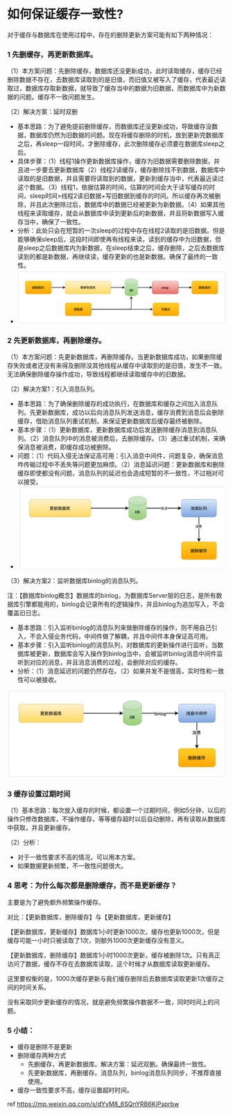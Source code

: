 # 如何保证缓存一致性?

对于缓存与数据库在使用过程中，存在的删除更新方案可能有如下两种情况：

### 1 先删缓存，再更新数据库。

（1）本方案问题：先删除缓存，数据库还没更新成功，此时读取缓存，缓存已经删除数据不存在，去数据库读取到的是旧值，而旧值又被写入了缓存，代表最近读取过，数据库存取新数据，就导致了缓存当中的数据为旧数据，而数据库中为新数据的问题。缓存不一致问题发生。

（2）解决方案：延时双删

- 基本思路：为了避免提前删除缓存，而数据库还没更新成功，导致缓存没数据，数据库仍然为旧数据的问题。现在将缓存删除的时机，放到更新完数据库之后，再sleep一段时间，才删除缓存，此次删除缓存必须要在数据库sleep之后。
- 具体步骤：（1）线程1操作更新数据库操作，缓存为旧数据需要删除数据，并且进一步要去更新数据库（2）线程2读缓存，缓存删除找不到数据，数据库中读取的是旧数据，并且需要将读取到的数据，更新到缓存当中，代表最近读过这个数据。（3）线程1，依据估算的时间，估算的时间会大于读写缓存的时间，sleep时间>线程2读旧数据+写旧数据到缓存的时间。所以缓存再次被删除，并且此次删除过后，数据库中的数据已经被更新为新数据。（4）如果其他线程来读取缓存，就会从数据库中读到更新后的新数据，并且将新数据写入缓存当中，确保了一致性。
- 分析：此处只会在短暂的一次sleep的过程中存在线程2读取的是旧数据。但是能够确保sleep后，这段时间即使再有线程来读，读到的缓存中为旧数据，但是sleep之后数据库内为新数据，在sleep结束之后，缓存删除，之后去数据库读到的都是新数据，再继续读，缓存更新的也是新数据。确保了最终的一致性。
- ![image-20220209121500730](https://raw.githubusercontent.com/gaolijiemathcs/image-hosting/master/image-20220209121500730.png)

### 2 先更新数据库，再删除缓存。

（1）本方案问题：先更新数据库，再删除缓存。当更新数据库成功，如果删除缓存失败或者还没有来得及删除没其他线程从缓存中读取到的是旧值，发生不一致。无法确保删除缓存操作成功，导致线程都继续读取缓存中的旧数据。

（2）解决方案1：引入消息队列。

- 基本思路：为了确保删除缓存的成功执行，在数据库和缓存之间加入消息队列。先更新数据库，成功以后向消息队列发送消息，缓存消费到消息后会删除缓存，借助消息队列重试机制，来保证更新数据库后缓存最终被删除。
- 基本步骤：（1）更新数据库，更新数据库成功后发送删除缓存消息到消息队列。（2）消息队列中的消息被消费后，去删除缓存。（3）通过重试机制，来确保消息被消费，即缓存成功被删除。
- 问题：（1）代码入侵无法保证高可用：引入消息中间件，问题复杂，确保消息咋传输过程中不丢失等问题更加麻烦。（2）消息延迟问题：更新数据库和删除缓存即使都没有问题，消息队列的延迟也会造成短暂的不一致性，不过相对可以接受。
- ![image-20220209121517358](https://raw.githubusercontent.com/gaolijiemathcs/image-hosting/master/image-20220209121517358.png)

（3）解决方案2：监听数据库binlog的消息队列。

注：【数据库binlog概念】数据库的binlog，为数据库Server层的日志，是所有数据库引擎都能用的，binlog会记录所有的逻辑操作，并且binlog为追加写入，不会覆盖旧日志。

- 基本思路：引入监听binlog的消息队列来做删除缓存的操作，则不用自己引入，不会入侵业务代码，中间件做了解耦，并且中间件本身保证高可用。
- 基本步骤：引入监听binlog的消息队列，对数据库的更新操作进行监听，当数据库被更新，数据库会写入操作到binlog当中，会被监听binlog消息中间件监听到对应的消息，并且消息消费的过程，会删除对应的缓存。
- 分析：（1）消息延迟的问题仍然存在。（2）如果并发不是很高，实时性和一致性可以被接收。

![image-20220209121524866](https://raw.githubusercontent.com/gaolijiemathcs/image-hosting/master/image-20220209121524866.png)

### 3 缓存设置过期时间

（1）基本思路：每次放入缓存的时候，都设置一个过期时间，例如5分钟，以后的操作只修改数据库，不操作缓存，等等缓存超时以后自动删除，再有读取从数据库中获取，并且更新缓存。

（2）分析：

- 对于一致性要求不高的情况，可以用本方案。
- 如果数据更新频繁，不一致性问题很大。



### 4 思考：为什么每次都是删除缓存，而不是更新缓存？

主要是为了避免额外频繁操作缓存。

对比：【更新数据库，删除缓存】与【更新数据库，更新缓存】

【更新数据库，更新缓存】数据库1小时更新1000次，缓存也更新1000次，但是缓存可能一小时只被读取了1次，则额外1000次更新缓存没有意义。

【更新数据库，删除缓存】数据库1小时1000次更新，缓存被删除1次。只有真正访问了数据，缓存不存在去数据库读取，这个时候才从数据库读取更新缓存。

这里要权衡的是，1000次缓存更新与我们缓存删除后去数据库读取更新1次缓存之间的时间关系。

没有采取同步更新缓存的情况，就是避免频繁操作数据不一致，同时时间上的问题。



### 5 小结：

- 缓存是删除不是更新
- 删除缓存两种方式
  - 先删缓存，再更新数据库。解决方案：延迟双删。确保最终一致性。
  - 先更新数据库，再删缓存。消息队列，binlog消息队列同步，不推荐直接使用。
- 缓存一致性要求不高，缓存设置超时时间。



ref https://mp.weixin.qq.com/s/dYvM8_6SQnYRB6KjPsprbw

